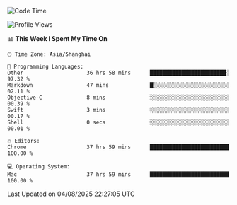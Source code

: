<!--START_SECTION:waka-->
![Code Time](http://img.shields.io/badge/Code%20Time-4%2C295%20hrs%2012%20mins-blue)

![Profile Views](http://img.shields.io/badge/Profile%20Views-0-blue)

📊 **This Week I Spent My Time On** 

```text
🕑︎ Time Zone: Asia/Shanghai

💬 Programming Languages: 
Other                    36 hrs 58 mins      ████████████████████████░   97.32 % 
Markdown                 47 mins             █░░░░░░░░░░░░░░░░░░░░░░░░   02.11 % 
Objective-C              8 mins              ░░░░░░░░░░░░░░░░░░░░░░░░░   00.39 % 
Swift                    3 mins              ░░░░░░░░░░░░░░░░░░░░░░░░░   00.17 % 
Shell                    0 secs              ░░░░░░░░░░░░░░░░░░░░░░░░░   00.01 % 

🔥 Editors: 
Chrome                   37 hrs 59 mins      █████████████████████████   100.00 % 

💻 Operating System: 
Mac                      37 hrs 59 mins      █████████████████████████   100.00 % 
```


 Last Updated on 04/08/2025 22:27:05 UTC
<!--END_SECTION:waka-->